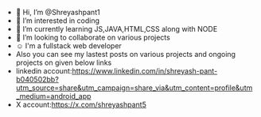 - 👋 Hi, I’m @Shreyashpant1
- 👀 I’m interested in coding
- 🌱 I’m currently learning JS,JAVA,HTML,CSS along with NODE 
- 💞️ I’m looking to collaborate on various projects
- ☺️ I'm a fullstack web developer 
- Also you can see my lastest posts on various projects and ongoing projects on given below links 
- linkedin account:https://www.linkedin.com/in/shreyash-pant-b040502bb?utm_source=share&utm_campaign=share_via&utm_content=profile&utm_medium=android_app
- X account:https://x.com/shreyashpant5


<!---
Shreyashpant1/Shreyashpant1 is a ✨ special ✨ repository because its `README.md` (this file) appears on your GitHub profile.
You can click the Preview link to take a look at your changes.
--->
